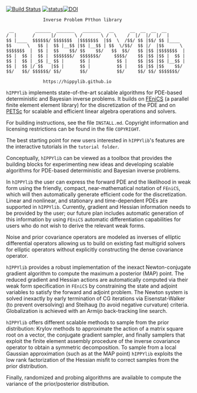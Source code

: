 [![Build Status](https://travis-ci.org/hippylib/hippylib.svg?branch=master)](https://travis-ci.org/hippylib/hippylib)
[![status](http://joss.theoj.org/papers/053e0d08a5e9755e7b78898cff6f6208/status.svg)](http://joss.theoj.org/papers/053e0d08a5e9755e7b78898cff6f6208)[![DOI](https://zenodo.org/badge/DOI/10.5281/zenodo.596931.svg)](https://doi.org/10.5281/zenodo.596931)

                  Inverse Problem PYthon library

```
 __        ______  _______   _______   __      __  __  __  __       
/  |      /      |/       \ /       \ /  \    /  |/  |/  |/  |      
$$ |____  $$$$$$/ $$$$$$$  |$$$$$$$  |$$  \  /$$/ $$ |$$/ $$ |____  
$$      \   $$ |  $$ |__$$ |$$ |__$$ | $$  \/$$/  $$ |/  |$$      \ 
$$$$$$$  |  $$ |  $$    $$/ $$    $$/   $$  $$/   $$ |$$ |$$$$$$$  |
$$ |  $$ |  $$ |  $$$$$$$/  $$$$$$$/     $$$$/    $$ |$$ |$$ |  $$ |
$$ |  $$ | _$$ |_ $$ |      $$ |          $$ |    $$ |$$ |$$ |__$$ |
$$ |  $$ |/ $$   |$$ |      $$ |          $$ |    $$ |$$ |$$    $$/ 
$$/   $$/ $$$$$$/ $$/       $$/           $$/     $$/ $$/ $$$$$$$/  
```                                                                    
                                                                    

                  https://hippylib.github.io

`hIPPYlib` implements state-of-the-art scalable algorithms for PDE-based
deterministic and Bayesian inverse problems. It builds on [FEniCS](http://fenicsproject.org/)
(a parallel finite element element library) for the discretization of the PDE
and on [PETSc](http://www.mcs.anl.gov/petsc/) for scalable and efficient linear
algebra operations and solvers.

For building instructions, see the file `INSTALL.md`. Copyright information
and licensing restrictions can be found in the file `COPYRIGHT`.

The best starting point for new users interested in `hIPPYlib`'s
features are the interactive tutorials in the `tutorial folder`.

Conceptually, `hIPPYlib` can be viewed as a toolbox that provides the
building blocks for experimenting new ideas and developing scalable
algorithms for PDE-based deterministic and Bayesian inverse problems.

In `hIPPYlib` the user can express the forward PDE and the likelihood in
weak form using the friendly, compact, near-mathematical notation of
`FEniCS`, which will then automatically generate efficient code for the
discretization.  Linear and nonlinear, and stationary and
time-dependent PDEs are supported in `hIPPYlib`. Currently, gradient and
Hessian information needs to be provided by the user; our future plan
includes automatic generation of this information by using `FEniCS`
automatic differentiation capabilities for users who do not wish to
derive the relevant weak forms.

Noise and prior covariance operators are modeled as inverses of
elliptic differential operators allowing us to build on existing fast
multigrid solvers for elliptic operators without explicitly
constructing the dense covariance operator.

`hIPPYlib` provides a robust implementation of the inexact
Newton-conjugate gradient algorithm to compute the maximum a posterior
(MAP) point. The reduced gradient and Hessian actions are
automatically computed via their weak form specification in `FEniCS` by
constraining the state and adjoint variables to satisfy the forward
and adjoint problem. The Newton system is solved inexactly by early
termination of CG iterations via Eisenstat-Walker (to prevent
oversolving) and Steihaug (to avoid negative curvature)
criteria. Globalization is achieved with an Armijo back-tracking line
search.

`hIPPYlib` offers different scalable methods to sample from the prior
distribution: Krylov methods to approximate the action of a matrix
square root on a vector, the conjugate gradient sampler, and finally
samplers that exploit the finite element assembly procedure of the
inverse covariance operator to obtain a symmetric decomposition. To
sample from a local Gaussian approximation (such as at the MAP point)
`hIPPYlib` exploits the low rank factorization of the Hessian misfit to
correct samples from the prior distribution.

Finally, randomized and probing algorithms are available to compute
the variance of the prior/posterior distribution.
